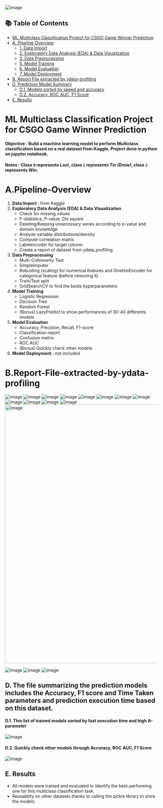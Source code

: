 
![image](https://github.com/user-attachments/assets/392f1ae5-83e5-4502-975a-053949bda7c2)

## 📚 Table of Contents

- [ML Multiclass Classification Project for CSGO Game Winner Prediction](#ml-multiclass-classification-project-for-csgo-game-winner-prediction)
- [A. Pipeline Overview](#apipeline-overview)
  - [1. Data Import](#1-data-import--from-kaggle)
  - [2. Exploratory Data Analysis (EDA) & Data Visualization](#2-exploratory-data-analysis-eda--data-visualization)
  - [3. Data Preprocessing](#3-data-preprocessing)
  - [5. Model Training](#5-model-training)
  - [6. Model Evaluation](#6-model-evaluation)
  - [7. Model Deployment](#7-model-deployment--not-included)
- [B. Report File extracted by ydata-profiling](#breport-file-extracted-by-ydata-profiling)
- [D. Prediction Model Summary](#d-the-file-summarizing-the-prediction-models-includes-the-accuracy-f1-score-and-time-taken-parameters-and-prediction-execution-time-based-on-this-dataset)
  - [D.1. Models sorted by speed and accuracy](#d1-this-list-of-trained-models-sorted-by-fast-execution-time-and-high-a-parameter)
  - [D.2. Accuracy, ROC AUC, F1 Score](#d2-quickly-check-other-models-through-accuracy-roc-auc-f1-score)
- [E. Results](#e-results)


# ML Multiclass Classification Project for CSGO Game Winner Prediction
#### Objective : Build a machine learning model to perform **Multiclass classification** based on a real dataset from Kaggle. Project done in python on jupyter notebook.
#### Notes : Class `0` represents *Lost*, class `1` represents *Tie (Draw)*, class `2` represents *Win*.


# A.Pipeline-Overview


1. **Data Import** : from Kaggle
2. **Exploratory Data Analysis (EDA) & Data Visualization**  
   - Check for missing values
   - F-statistics, P-value, Chi square
   - Deleting/Keeping unnecessary series according to p-value and domain knowledge
   - Analyze variable distributions/density
   - Compute correlation matrix
   - Labelencoder for target column
   - Create a report of dataset from ydata_profiling
3. **Data Preprocessing**
   - Multi-Collinearity Test
   - SimpleImputer
   - Robusting (scaling) for numerical features and OneHotEncoder for categorical feature (before removing it)
   - Train/Test split
   - GridSearchCV to find the bests hyperparameters
5. **Model Training** 
   - Logistic Regression  
   - Decision Tree  
   - Random Forest
   - (Bonus) LazyPredict to show performances of 30-40 differents models
6. **Model Evaluation** 
   - Accuracy, Precision, Recall, F1-score  
   - Classification report  
   - Confusion matrix
   - ROC AUC
   - (Bonus) Quickly check other models
7. **Model Deployment** : not included

# B.Report-File-extracted-by-ydata-profiling

![image](https://github.com/user-attachments/assets/6abc3a4b-5953-47b0-a254-d02f8f764915)
![image](https://github.com/user-attachments/assets/e89c6901-953c-498f-acd6-a56a99f40f39)
![image](https://github.com/user-attachments/assets/2f719b4d-b550-4685-be32-16f2831d7431)
![image](https://github.com/user-attachments/assets/8711af48-c86b-4f99-afd9-fd3229d0ade4)
![image](https://github.com/user-attachments/assets/6229c6cf-d533-49a9-90f9-2b11deb5e832)
![image](https://github.com/user-attachments/assets/e9082918-ed31-4f08-b399-0ee6672f9042)
![image](https://github.com/user-attachments/assets/7fcc9add-a78d-4eba-acbb-fd3727c8d49b)
![image](https://github.com/user-attachments/assets/9f2317ad-6543-42b2-b806-6cecf5f94ca1)
![image](https://github.com/user-attachments/assets/b1f409c9-487c-4c91-a772-bd41d2a159d7)
![image](https://github.com/user-attachments/assets/1bbc7e42-880f-4cd9-b02f-c610e9a0239c)
![image](https://github.com/user-attachments/assets/dfdf33af-6452-4af1-8386-a80d0282ad96)
![image](https://github.com/user-attachments/assets/11affb03-eafd-4f5b-8abf-9c705f36b586)
<img width="850" alt="image" src="https://github.com/user-attachments/assets/808cd790-6cd9-4c20-b1b9-9421946d4b6c" />

![image](https://github.com/user-attachments/assets/6d939a29-e012-4e98-b2cb-f14b8018224f)
![image](https://github.com/user-attachments/assets/9a150875-15af-4ea2-a419-6a0392f1aed6)
![image](https://github.com/user-attachments/assets/f3ee9cb9-1f5d-4944-91dd-8d58681c3fcb)








## D. The file summarizing the prediction models includes the Accuracy, F1 score and Time Taken parameters and prediction execution time based on this dataset. 

#### D.1. This list of trained models sorted by fast execution time and high A-parameter

![image](https://github.com/user-attachments/assets/a82fa6a4-4ea2-42ad-ae53-740dc1bb0cde)



#### D.2. Quickly check other models through Accuracy, ROC AUC, F1 Score

![image](https://github.com/user-attachments/assets/e31e2bb1-91cd-4ded-bbaf-db1e5963f925)


## E. Results
- All models were trained and evaluated to identify the best-performing one for this multiclass classification task.
- Reusability on other datasets thanks to calling the pickle library to store the models.


